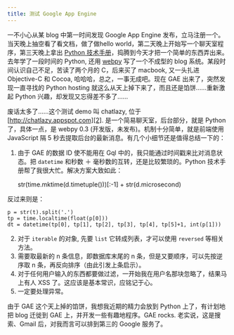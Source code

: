 ```yaml
---
title: 测试 Google App Engine
---
```

一不小心从某 blog 中第一时间发现 Google App Engine 发布，立马注册一个。当天晚上抽空看了看文档，做了做hello world，第二天晚上开始写一个聊天室程序，第三天晚上拿出 [Python 技术手册][0]，捣腾到今天才把一个简单的东西弄出来。去年学了一段时间的 Python, 还用 [webpy][1] 写了一个不成型的 blog 系统。某段时间认识自己不足，苦读了两个月的 C，后来买了 macbook, 又一头扎进 Objective-C 和 Cocoa, 哈哈哈，总之，一事无成吧。现在 GAE 出来了，突然发现一直寻找的 Python hosting 就这么从天上掉下来了，而且还是馅饼……重新激起 Python 兴趣，却发现又忘得差不多了……

废话太多了……这个测试 demo 叫 chatlazy, 位于 [http://chatlazy.appspot.com][2]. 是一个简易聊天室，后台部分，就是 Python 了，具体一点，是 webpy 0.3 (开发版，未发布)。机制十分简单，就是前端使用 JavaScript 隔 5 秒去提取后台的最新消息。有几个小细节还是值得总结一下的：

1. 由于 GAE 的数据 ID 使不能用在 Gql 中的，我只能通过时间戳来比对消息状态。把 `datetime` 和秒数 ＋ 毫秒数的互转，还是比较繁琐的。Python 技术手册帮了我很大忙。解决方案大致如此：

    str(time.mktime(d.timetuple()))[:-1] + str(d.microsecond)

反过来则是：

    p = str(t).split('.')
    tp = time.localtime(float(p[0]))
    dt = datetime(tp[0], tp[1], tp[2], tp[3], tp[4], tp[5]+1, int(p[1]))

2. 对于 `iterable` 的对象, 先要 `list` 它转成列表，才可以使用 `reversed` 等相关方法。
3. 需要取最新的 n 条信息，即数据库末尾的 n 条，但是又要顺序，可以先按逆序取 n 条，再反向排序（由此引发上条启示）。
4. 对于任何用户输入的东西都要做过滤，一开始我在用户名那块忽略了，结果马上有人 XSS 了。这应该是基本常识，应铭记于心。
5. 一定要处理异常。

由于 GAE 这个天上掉的馅饼，我想我近期的精力会放到 Python 上了，有计划地把 blog 迁徙到 GAE 上，并开发一些有趣地程序。GAE rocks. 老实说，这是搜索、Gmail 后，对我而言可以排到第三的 Google 服务了。

[0]: http://www.oreilly.com.cn/book.php?bn=7-5641-0576-3
[1]: http://webpy.org
[2]: http://chatlazy.appspot.com
